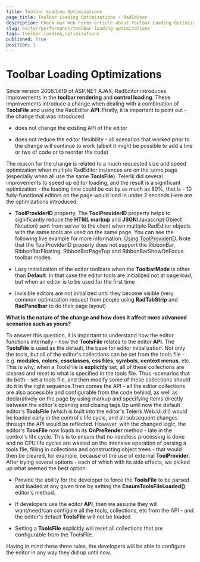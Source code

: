 ```yaml
---
title: Toolbar Loading Optimizations
page_title: Toolbar Loading Optimizations - RadEditor
description: Check our Web Forms article about Toolbar Loading Optimizations.
slug: editor/performance/toolbar-loading-optimizations
tags: toolbar,loading,optimizations
published: True
position: 1
---
```


# Toolbar Loading Optimizations

Since version 2008.1.619 of ASP.NET AJAX, RadEditor introduces improvements in the **toolbar rendering** and **control loading**. These improvements introduce a change when dealing with a combination of **ToolsFile** and using the RadEditor **API**. Firstly, it is important to point out - the change that was introduced

* does not change the existing API of the editor

* does not reduce the editor flexibility - all scenarios that worked prior to the change will continue to work (albeit it might be possible to add a line or two of code or to reorder the code)

The reason for the change is related to a much requested size and speed optimization when multiple RadEditor instances are on the same page (especially when all use the same **ToolsFile**). Telerik did several improvements to speed up editor loading, and the result is a significant optimization - the loading time could be cut by as much as 80%, that is - 10 fully-functional editors on the page would load in under 2 seconds.Here are the optimizations introduced:

* **ToolProviderID** property. The **ToolProviderID** property helps to significantly reduce the **HTML markup** and **JSON**(Javascript Object Notation) sent from server to the client when multiple RadEditor objects with the same tools are used on the same page. You can see the following live example for more information: [Using ToolProviderID](https://demos.telerik.com/aspnet-ajax/Editor/Examples/ToolProvider/DefaultCS.aspx). Note that the ToolProviderID property does not support the RibbonBar, RibbonBarFloating, RibbonBarPageTop and RibbonBarShowOnFocus toolbar modes.

* Lazy initialization of the editor toolbars when the **ToolbarMode** is other than **Default**. In that case the editor tools are initialized not at page load, but when an editor is to be used for the first time

* Invisible editors are not initialized until they become visible (very common optimization request from people using **RadTabStrip** and **RadPanelbar** to do their page layout)

**What is the nature of the change and how does it affect more advanced scenarios such as yours?**

To answer this question, it is important to understand how the editor functions internally - how the **ToolsFile** relates to the editor **API**. The **ToolsFile** is used as the default, the base for editor initialization. Not only the tools, but all of the editor's collections can be set from the tools file - e.g. **modules**, **colors**, **cssclasses**, **css files**, **symbols**, **context menus**, etc. This is why, when a ToolsFile is **explicitly** set, all of these collections are cleared and reset to what is specified in the tools file. Thus -scenarios that do both - set a tools file, and then modify some of these collections should do it in the right sequence.Then comes the API - all the editor collections are also accessible and configurable from the code behind, as well as declaratively on the page by using markup and specifying items directly between the editor's opening and closing tags.Up until now the default editor's **ToolsFile** (which is built into the editor's Telerik.Web.UI.dll) would be loaded early in the control's life cycle, and all subsequent changes through the API would be reflected. However, with the changed logic, the editor's **ToosFile** now loads in its **OnPreRender** method - late in the control's life cycle. This is to ensure that no needless processing is done and no CPU life cycles are wasted on the intensive operation of parsing a tools file, filling in collections and constructing object trees - that would then be cleared, for example, because of the use of external **ToolProvider**. After trying several options - each of which with its side effects, we picked up what seemed the best option:

* Provide the ability for the developer to force the **ToolsFile** to be parsed and loaded at any given time by setting the **EnsureToolsFileLoaded()** editor's method.

* If developers use the editor **API**, then we assume they will want/need/can configure all the tools, collections, etc from the API - and the editor's default **ToolsFile** will not be loaded

* Setting a **ToolsFile** explicitly will reset all collections that are configurable from the ToolsFile.

Having in mind these three rules, the developers will be able to configure the editor in any way they did up until now.
